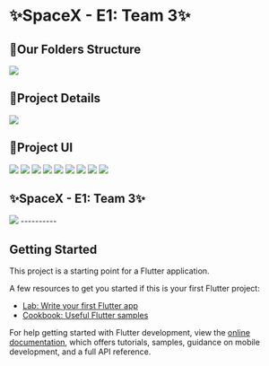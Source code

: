 
# ✨SpaceX - E1: Team 3✨
## 📝Our Folders Structure

<img src="ss/1.png"/>

## 🧐Project Details

<img src="ss/2.png"/>

## 👀Project UI

<img src="ss/3.png"/>
<img src="ss/4.png"/>
<img src="ss/5.png"/>
<img src="ss/6.png"/>
<img src="ss/7.png"/>
<img src="ss/8.png"/>
<img src="ss/9.png"/>
<img src="ss/10.png"/>
<img src="ss/11.png"/>

## ✨SpaceX - E1: Team 3✨

<img src="ss/12.png"/>
----------

## Getting Started

This project is a starting point for a Flutter application.

A few resources to get you started if this is your first Flutter project:

- [Lab: Write your first Flutter app](https://docs.flutter.dev/get-started/codelab)
- [Cookbook: Useful Flutter samples](https://docs.flutter.dev/cookbook)

For help getting started with Flutter development, view the
[online documentation](https://docs.flutter.dev/), which offers tutorials,
samples, guidance on mobile development, and a full API reference.
